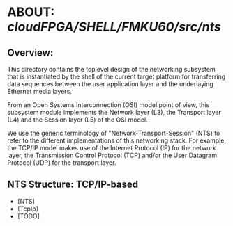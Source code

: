 # ABOUT: _cloudFPGA/SHELL/FMKU60/src/nts_

## Overview:

This directory contains the toplevel design of the networking subsystem that is instantiated by the shell of the current target platform for transferring data sequences between the user application layer and the underlaying Ethernet media layers.

From an Open Systems Interconnection (OSI) model point of view, this subsystem module implements the Network layer (L3), the Transport layer (L4) and the Session layer (L5) of the OSI model.

We use the generic terminology of "Network-Transport-Session" (NTS) to refer to the different implementations of this networking stack. For example, the TCP/IP model makes use of the Internet Protocol (IP) for the network layer, the Transmission Control Protocol (TCP) and/or the User Datagram Protocol (UDP) for the transport layer.

## NTS Structure: TCP/IP-based
  
 * [NTS]
  * [TcpIp]
  * [TODO]
  
  
  
